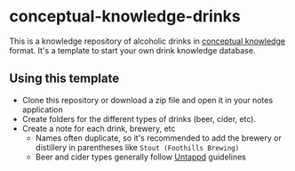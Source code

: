 # conceptual-knowledge-drinks
This is a knowledge repository of alcoholic drinks in [conceptual knowledge](https://github.com/digitalreplica/conceptual-knowledge/blob/main/concept/conceptual%20knowledge.md) format. It's a template to start your own drink knowledge database.

## Using this template
- Clone this repository or download a zip file and open it in your notes application
- Create folders for the different types of drinks (beer, cider, etc).
- Create a note for each drink, brewery, etc
	- Names often duplicate, so it's recommended to add the brewery or distillery in parentheses like `Stout (Foothills Brewing)`
	- Beer and cider types generally follow [Untappd](https://untappd.com/) guidelines
